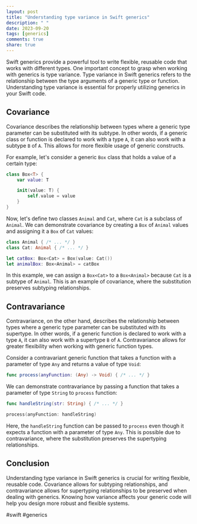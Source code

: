 ```yaml
---
layout: post
title: "Understanding type variance in Swift generics"
description: " "
date: 2023-09-20
tags: [generics]
comments: true
share: true
---
```


Swift generics provide a powerful tool to write flexible, reusable code that works with different types. One important concept to grasp when working with generics is type variance. Type variance in Swift generics refers to the relationship between the type arguments of a generic type or function. Understanding type variance is essential for properly utilizing generics in your Swift code.

## Covariance

Covariance describes the relationship between types where a generic type parameter can be substituted with its subtype. In other words, if a generic class or function is declared to work with a type `A`, it can also work with a subtype `B` of `A`. This allows for more flexible usage of generic constructs.

For example, let's consider a generic `Box` class that holds a value of a certain type:

```swift
class Box<T> {
    var value: T

    init(value: T) {
        self.value = value
    }
}
```

Now, let's define two classes `Animal` and `Cat`, where `Cat` is a subclass of `Animal`. We can demonstrate covariance by creating a `Box` of `Animal` values and assigning it a `Box` of `Cat` values:

```swift
class Animal { /* ... */ }
class Cat: Animal { /* ... */ }

let catBox: Box<Cat> = Box(value: Cat())
let animalBox: Box<Animal> = catBox
```

In this example, we can assign a `Box<Cat>` to a `Box<Animal>` because `Cat` is a subtype of `Animal`. This is an example of covariance, where the substitution preserves subtyping relationships.

## Contravariance

Contravariance, on the other hand, describes the relationship between types where a generic type parameter can be substituted with its supertype. In other words, if a generic function is declared to work with a type `A`, it can also work with a supertype `B` of `A`. Contravariance allows for greater flexibility when working with generic function types.

Consider a contravariant generic function that takes a function with a parameter of type `Any` and returns a value of type `Void`:

```swift
func process(anyFunction: (Any) -> Void) { /* ... */ }
```

We can demonstrate contravariance by passing a function that takes a parameter of type `String` to `process` function:

```swift
func handleString(str: String) { /* ... */ }

process(anyFunction: handleString)
```

Here, the `handleString` function can be passed to `process` even though it expects a function with a parameter of type `Any`. This is possible due to contravariance, where the substitution preserves the supertyping relationships.

## Conclusion

Understanding type variance in Swift generics is crucial for writing flexible, reusable code. Covariance allows for subtyping relationships, and contravariance allows for supertyping relationships to be preserved when dealing with generics. Knowing how variance affects your generic code will help you design more robust and flexible systems.

#swift #generics
